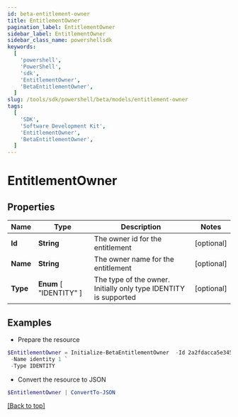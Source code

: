 ```yaml
---
id: beta-entitlement-owner
title: EntitlementOwner
pagination_label: EntitlementOwner
sidebar_label: EntitlementOwner
sidebar_class_name: powershellsdk
keywords:
  [
    'powershell',
    'PowerShell',
    'sdk',
    'EntitlementOwner',
    'BetaEntitlementOwner',
  ]
slug: /tools/sdk/powershell/beta/models/entitlement-owner
tags:
  [
    'SDK',
    'Software Development Kit',
    'EntitlementOwner',
    'BetaEntitlementOwner',
  ]
---
```


# EntitlementOwner

## Properties

| Name | Type | Description | Notes |
| --- | --- | --- | --- |
| **Id** | **String** | The owner id for the entitlement | [optional] |
| **Name** | **String** | The owner name for the entitlement | [optional] |
| **Type** | **Enum** [ "IDENTITY" ] | The type of the owner. Initially only type IDENTITY is supported | [optional] |

## Examples

- Prepare the resource

```powershell
$EntitlementOwner = Initialize-BetaEntitlementOwner  -Id 2a2fdacca5e345f18bf7970cfbb8fec2 `
 -Name identity 1 `
 -Type IDENTITY
```

- Convert the resource to JSON

```powershell
$EntitlementOwner | ConvertTo-JSON
```

[[Back to top]](#)
